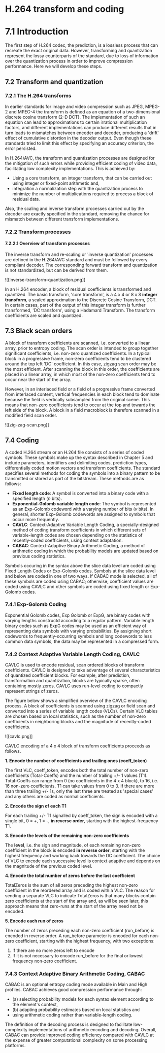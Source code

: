 # H.264 transform and coding

# 7.1 Introduction

The first step of H.264 codec, the prediction, is a lossless process that can recreate the exact original data. However, transforming and quantization represent the lossy counterparts of the standard, due to loss of information over the quantization process in order to improve compression performance. Here we will develop these steps.

## 7.2 Transform and quantization

### 7.2.1 The H.264 transforms

In earlier standards for image and video compression such as JPEG, MPEG-2 and MPEG-4 the transform is defined as an equation of a two-dimensional discrete cosine transform (2-D DCT). The implementation of such an equation can lead to approximations to certain irrational multiplication factors, and different implementations can produce different results that in turn leads to mismatches between encoder and decoder, producing a 'drift' effect of cumulative distortion in the decoder output. Even though these standards tried to limit this effect by specifying an accuracy criterion, the error persisted. 

In H.264/AVC, the transform and quantization processes are designed for the mitigation of such errors while providing efficient coding of video data, facilitating low complexity implementations. This is achieved by:


- Using a core transform, an integer transform, that can be carried out using integer or fixed-point arithmetic and,
- integration a normalization step with the quantization process to minimize the number of multiplications required to process a block of residual data.

Also, the scaling and inverse transform processes carried out by the decoder are exactly specified in the standard, removing the chance for mismatch between different transform implementations.

### 7.2.2 Transform processes

#### 7.2.2.1 Overview of transform processes

The inverse transform and re-scaling or 'inverse quantization' processes are defined in the H.264/AVC standard and must be followed by every compliant decoder. The corresponding forward transform and quantization is not standardized, but can be derived from them.

![[inverse-transform-quantization.png]]

In an H.264 encoder, a block of residual coefficients is transformed and quantized. The basic transform, 'core transform', is a 4 x 4 or 8 x 8 **integer transform**, a scaled approximation to the Discrete Cosine Transform, DCT. In certain cases, part of the output of this integer transform is further transformed, 'DC transform', using a Hadamard Transform. The transform coefficients are scaled and quantized.

## 7.3 Black scan orders

A block of transform coefficients are scanned, i.e. converted to a linear array, prior to entropy coding. The scan order is intended to group together significant coefficients, i.e. non-zero quantized coefficients. In a typical block in a progressive frame, non-zero coefficients tend to be clustered around the top left 'DC' coefficient. In this case, zigzag scan order may be the most efficient. After scanning the block in this order, the coefficients are placed in a linear array, in which most of the non-zero coefficients tend to occur near the start of the array.

However, in an interlaced field or a field of a progressive frame converted from interlaced content, vertical frequencies in each block tend to dominate because the field is vertically subsampled from the original scene. This means that non-zero coefficients tend to occur at the top and towards the left side of the block. A block in a field macroblock is therefore scanned in a modified field scan order.

![[zig-zag-scan.png]]

## 7.4 Coding

A coded H.264 stream or an H.264 file consists of a series of coded symbols. These symbols make up the syntax described in Chapter 5 and include parameters, identifiers and delimiting codes, prediction types, differentially coded motion vectors and transform coefficients. The standard specifies several methods for coding the symbols into a binary pattern to be transmitted or stored as part of the bitstream. These methods are as follows:

- **Fixed length code**: A symbol is converted into a binary code with a specified length ($n$ bits).
- **Exponential-Golomb variable length code**: The symbol is represented as an Exp-Golomb codeword with a varying number of bits ($v$ bits). In general, shorter Exp-Golomb codewords are assigned to symbols that occur more frequently.
- **CAVLC**: Context-Adaptive Variable Length Coding, a specially-designed method of coding transform coefficients in which different sets of variable-length codes are chosen depending on the statistics of recently-coded coefficients, using context adaptation.
- **CABAC**: Context-Adaptive Binary Arithmetic Coding, a method of arithmetic coding in which the probability models are updated based on previous coding statistics.

Symbols occuring in the syntax above the slice data level are coded using Fixed Length Codes or Exp-Golomb codes. Symbols at the slice data level and below are coded in one of two ways. If CABAC mode is selected, all of these symbols are coded using CABAC; otherwise, coefficient values are coded using CAVLC and other symbols are coded using fixed length or Exp-Golomb codes.

### 7.4.1 Exp-Golomb Coding

Exponential Golomb codes, Exp Golomb or ExpG, are binary codes with varying lengths constructd according to a regular pattern. Variable length binary codes such as ExpG codes may be used as an efficient way of representing data symbols with varying probabilities. By assigning short codewords to frequently-occurring symbols and long codewords to less common data symbols, the data may be represented in a compressed form.

### 7.4.2 Context Adaptive Variable Length Coding, CAVLC

CAVLC is used to encode residual, scan ordered blocks of transform coefficients. CAVLC is designed to take advantage of several characteristics of quantized coefficient blocks. For example, after prediction, transformation and quantization, blocks are typically sparse, often containing mostly zeros. CAVLC uses run-level coding to compactly represent strings of zeros.

The figure below shows a simplified overview of the CAVLC encoding process. A block of coefficients is scanned using zigzag or field scan and converted into a series of variable length codes (VLCs). Certain VLC tables are chosen based on local statistics, such as the number of non-zero coefficients in neighboring blocks and the magnitude of recently-coded coefficients.

![[cavlc.png]]

CAVLC encoding of a 4 x 4 block of transform coefficients proceeds as follows.

**1. Encode the number of coefficients and trailing ones (coeff_token)**

The first VLC, coeff_token, encodes both the total number of non-zero coefficients (Total-Coeffs) and the number of trailing +/- 1 values (T1). Total-Coeffs can range from 0 (no coefficients in the 4 x 4 block), to 16, i.e. 16 non-zero coefficients. T1 can take values from 0 to 3. If there are more than three trailing +/- 1s, only the last three are treated as 'special cases' and any others are coded as normal coefficients.

**2. Encode the sign of each T1**

For each trailing +/- T1 signalled by coeff_token, the sign is encoded with a single bit, 0 = +, 1 = -, **in reverse order**, starting with the highest-frequency T1.

**3. Encode the levels of the remaining non-zero coefficients**

The **level**, i.e. the sign and magnitude, of each remaining non-zero coefficient in the block is encoded **in reverse order**, starting with the highest frequency and working back towards the DC coefficient. The choice of VLC to encode each successive level is context adaptive and depends on the magnitude of the previous coded level.

**4. Encode the total number of zeros before the last coefficient**

TotalZeros is the sum of all zeros preceding the highest non-zero coefficient in the reordered array and is coded with a VLC. The reason for sending a separate VLC to indicate TotalZeros is that many blocks contain zero coefficients at the start of the array and, as will be seen later, this approach means that zero-runs at the start of the array need not be encoded.

**5. Encode each run of zeros**

The number of zeros preceding each non-zero coefficient (run_before) is encoded in reverse order. A run_before parameter is encoded for each non-zero coefficient, starting with the highest frequency, with two exceptions:

1. If there are no more zeros left to encode
2. If it is not necessary to encode run_before for the final or lowest frequency non-zero coefficient.

### 7.4.3 Context Adaptive Binary Arithmetic Coding, CABAC

CABAC is an optional entropy coding mode available in Main and High profiles. CABAC achieves good compression performance through:

- (a) selecting probability models for each syntax element according to the element's context,
- (b) adapting probability estimates based on local statistics and
- using arithmetic coding rather than variable-length coding.

The definition of the decoding process is designed to facilitate low-complexity implementations of arithmetic encoding and decoding. Overall, CABAC can provide improved coding efficiency compared with CAVLC at the expense of greater computational complexity on some processing platforms.